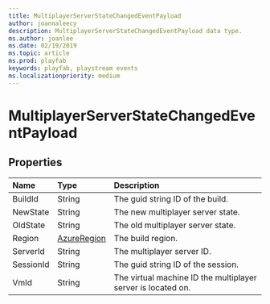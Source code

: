 ```yaml
---
title: MultiplayerServerStateChangedEventPayload
author: joannaleecy
description: MultiplayerServerStateChangedEventPayload data type.
ms.author: joanlee
ms.date: 02/19/2019
ms.topic: article
ms.prod: playfab
keywords: playfab, playstream events
ms.localizationpriority: medium
---
```


# MultiplayerServerStateChangedEventPayload

## Properties

|Name|Type|Description|
| :--------------------|:-------------------|:----------------------|
|BuildId|String|The guid string ID of the build.|
|NewState|String|The new multiplayer server state.|
|OldState|String|The old multiplayer server state.|
|Region|[AzureRegion](azureregion.md)|The build region.|
|ServerId|String|The multiplayer server ID.|
|SessionId|String|The guid string ID of the session.|
|VmId|String|The virtual machine ID the multiplayer server is located on.|
